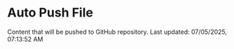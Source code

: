 # Auto Push File

Content that will be pushed to GitHub repository.
Last updated: 07/05/2025, 07:13:52 AM
